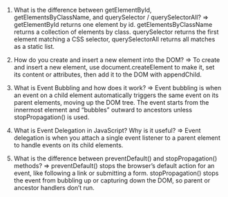1. What is the difference between getElementById, getElementsByClassName, and querySelector / querySelectorAll?
   ⇒ getElementById returns one element by id. getElementsByClassName returns a collection of elements by class. querySelector returns the first element matching a CSS selector, querySelectorAll returns all matches as a static list.

2. How do you create and insert a new element into the DOM?
   ⇒ To create and insert a new element, use document.createElement to make it, set its content or attributes, then add it to the DOM with appendChild.

3. What is Event Bubbling and how does it work?
   ⇒ Event bubbling is when an event on a child element automatically triggers the same event on its parent elements, moving up the DOM tree. The event starts from the innermost element and “bubbles” outward to ancestors unless stopPropagation() is used.

4. What is Event Delegation in JavaScript? Why is it useful?
   ⇒ Event delegation is when you attach a single event listener to a parent element to handle events on its child elements.

5. What is the difference between preventDefault() and stopPropagation() methods?
    ⇒ preventDefault() stops the browser’s default action for an event, like following a link or submitting a form. stopPropagation() stops the event from bubbling up or capturing down the DOM, so parent or ancestor handlers don’t run.
